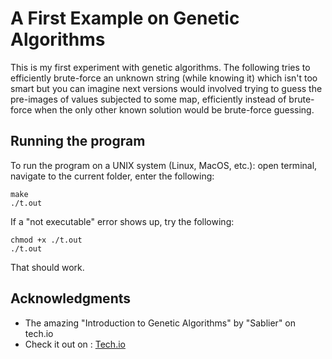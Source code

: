 # A First Example on Genetic Algorithms
This is my first experiment with genetic algorithms. The following tries to efficiently brute-force an unknown string (while knowing it) which isn't too smart but you can imagine
next versions would involved trying to guess the pre-images of values subjected to some map, efficiently instead of brute-force when the only
other known solution would be brute-force guessing.

## Running the program

To run the program on a UNIX system (Linux, MacOS, etc.):
open terminal, navigate to the current folder, enter the following:
```
make
./t.out
```

If a "not executable" error shows up, try the following:
```
chmod +x ./t.out
./t.out
```

That should work. 

## Acknowledgments

* The amazing "Introduction to Genetic Algorithms" by "Sablier" on tech.io
* Check it out on : [Tech.io](https://tech.io/playgrounds/334/genetic-algorithms/algorithm)
